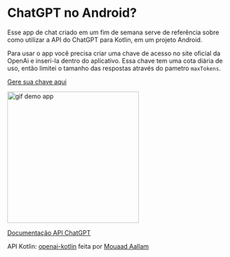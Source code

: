 # ChatGPT no Android?

Esse app de chat criado em um fim de semana serve de referência sobre como utilizar a API do ChatGPT para Kotlin, em um projeto Android.


Para usar o app você precisa criar uma chave de acesso no site oficial da OpenAi e inseri-la dentro do aplicativo.
Essa chave tem uma cota diária de uso, então limitei o tamanho das respostas através do pametro `maxTokens`.

[Gere sua chave aqui][generateKey]

<img src="https://user-images.githubusercontent.com/35709152/216869895-f58e5dc6-0c06-4459-acbb-941760815425.gif" alt = "gif demo app" width="300">


[Documentação API ChatGPT][docgpt] 

API Kotlin:
[openai-kotlin][openai-kotlin] feita por [Mouaad Aallam][MouaadAallam]


[openai-kotlin]: https://github.com/Aallam/openai-kotlin
[MouaadAallam]: https://github.com/Aallam


[generateKey]: https://platform.openai.com/account/api-keys

[docgpt]: https://platform.openai.com/docs/libraries/community-libraries
